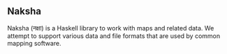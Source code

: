 Naksha
------

Naksha (नक्षा) is a Haskell library to work with maps and related
data. We attempt to support various data and file formats that are
used by common mapping software.
